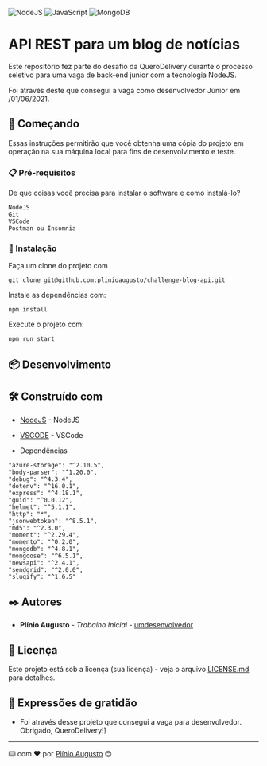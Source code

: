 ![NodeJS](https://img.shields.io/badge/node.js-6DA55F?style=for-the-badge&logo=node.js&logoColor=white)
![JavaScript](https://img.shields.io/badge/javascript-%23323330.svg?style=for-the-badge&logo=javascript&logoColor=%23F7DF1E)
![MongoDB](https://img.shields.io/badge/MongoDB-%234ea94b.svg?style=for-the-badge&logo=mongodb&logoColor=white)

# API REST para um blog de notícias

Este repositório fez parte do desafio da QueroDelivery durante o processo seletivo para uma vaga de back-end junior com a tecnologia NodeJS.

Foi através deste que consegui a vaga como desenvolvedor Júnior em /01/06/2021.

## 🚀 Começando

Essas instruções permitirão que você obtenha uma cópia do projeto em operação na sua máquina local para fins de desenvolvimento e teste.

### 📋 Pré-requisitos

De que coisas você precisa para instalar o software e como instalá-lo?

```
NodeJS
Git
VSCode
Postman ou Insomnia
```

### 🔧 Instalação

Faça um clone do projeto com

```
git clone git@github.com:plinioaugusto/challenge-blog-api.git
```

Instale as dependências com:

```
npm install
```

Execute o projeto com:

```
npm run start
```

## 📦 Desenvolvimento

## 🛠️ Construído com

- [NodeJS](https://nodejs.org/en/) - NodeJS
- [VSCODE](https://code.visualstudio.com/) - VSCode

- Dependências

```
"azure-storage": "^2.10.5",
"body-parser": "^1.20.0",
"debug": "^4.3.4",
"dotenv": "^16.0.1",
"express": "^4.18.1",
"guid": "^0.0.12",
"helmet": "^5.1.1",
"http": "*",
"jsonwebtoken": "^8.5.1",
"md5": "^2.3.0",
"moment": "^2.29.4",
"momento": "^0.2.0",
"mongodb": "^4.8.1",
"mongoose": "^6.5.1",
"newsapi": "^2.4.1",
"sendgrid": "^2.0.0",
"slugify": "^1.6.5"
```

## ✒️ Autores

- **Plínio Augusto** - _Trabalho Inicial_ - [umdesenvolvedor](https://github.com/plinioaugusto)

## 📄 Licença

Este projeto está sob a licença (sua licença) - veja o arquivo [LICENSE.md](https://github.com/usuario/projeto/licenca) para detalhes.

## 🎁 Expressões de gratidão

- Foi através desse projeto que consegui a vaga para desenvolvedor. Obrigado, QueroDelivery!]

---

⌨️ com ❤️ por [Plínio Augusto](https://github.com/plinioaugusto) 😊
